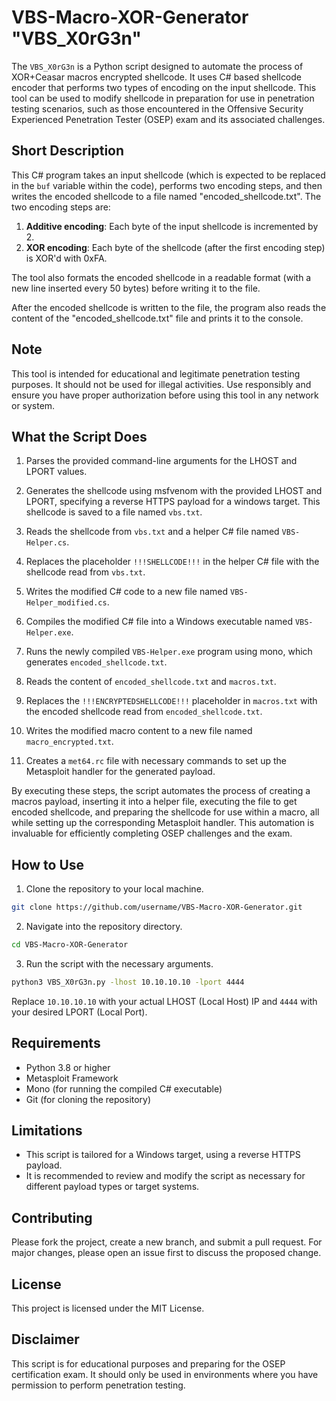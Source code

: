 # VBS-Macro-XOR-Generator "VBS_X0rG3n"

The `VBS_X0rG3n` is a Python script designed to automate the process of XOR+Ceasar macros encrypted shellcode. It uses C# based shellcode encoder that performs two types of encoding on the input shellcode. This tool can be used to modify shellcode in preparation for use in penetration testing scenarios, such as those encountered in the Offensive Security Experienced Penetration Tester (OSEP) exam and its associated challenges.

## Short Description

This C# program takes an input shellcode (which is expected to be replaced in the `buf` variable within the code), performs two encoding steps, and then writes the encoded shellcode to a file named "encoded_shellcode.txt". The two encoding steps are:

1. **Additive encoding**: Each byte of the input shellcode is incremented by 2.
2. **XOR encoding**: Each byte of the shellcode (after the first encoding step) is XOR'd with 0xFA.

The tool also formats the encoded shellcode in a readable format (with a new line inserted every 50 bytes) before writing it to the file.

After the encoded shellcode is written to the file, the program also reads the content of the "encoded_shellcode.txt" file and prints it to the console.



## Note

This tool is intended for educational and legitimate penetration testing purposes. It should not be used for illegal activities. Use responsibly and ensure you have proper authorization before using this tool in any network or system.

## What the Script Does

1. Parses the provided command-line arguments for the LHOST and LPORT values.

2. Generates the shellcode using msfvenom with the provided LHOST and LPORT, specifying a reverse HTTPS payload for a windows target. This shellcode is saved to a file named `vbs.txt`.

3. Reads the shellcode from `vbs.txt` and a helper C# file named `VBS-Helper.cs`.

4. Replaces the placeholder `!!!SHELLCODE!!!` in the helper C# file with the shellcode read from `vbs.txt`. 

5. Writes the modified C# code to a new file named `VBS-Helper_modified.cs`.

6. Compiles the modified C# file into a Windows executable named `VBS-Helper.exe`.

7. Runs the newly compiled `VBS-Helper.exe` program using mono, which generates `encoded_shellcode.txt`.

8. Reads the content of `encoded_shellcode.txt` and `macros.txt`.

9. Replaces the `!!!ENCRYPTEDSHELLCODE!!!` placeholder in `macros.txt` with the encoded shellcode read from `encoded_shellcode.txt`.

10. Writes the modified macro content to a new file named `macro_encrypted.txt`.

11. Creates a `met64.rc` file with necessary commands to set up the Metasploit handler for the generated payload.

By executing these steps, the script automates the process of creating a macros payload, inserting it into a helper file, executing the file to get encoded shellcode, and preparing the shellcode for use within a macro, all while setting up the corresponding Metasploit handler. This automation is invaluable for efficiently completing OSEP challenges and the exam.


## How to Use

1. Clone the repository to your local machine.

```sh
git clone https://github.com/username/VBS-Macro-XOR-Generator.git
```

2. Navigate into the repository directory.

```sh
cd VBS-Macro-XOR-Generator
```

3. Run the script with the necessary arguments.

```sh
python3 VBS_X0rG3n.py -lhost 10.10.10.10 -lport 4444
```

Replace `10.10.10.10` with your actual LHOST (Local Host) IP and `4444` with your desired LPORT (Local Port).

## Requirements

- Python 3.8 or higher
- Metasploit Framework
- Mono (for running the compiled C# executable)
- Git (for cloning the repository)


## Limitations

- This script is tailored for a Windows target, using a reverse HTTPS payload. 
- It is recommended to review and modify the script as necessary for different payload types or target systems.

## Contributing

Please fork the project, create a new branch, and submit a pull request. For major changes, please open an issue first to discuss the proposed change.

## License

This project is licensed under the MIT License.

## Disclaimer

This script is for educational purposes and preparing for the OSEP certification exam. It should only be used in environments where you have permission to perform penetration testing.
